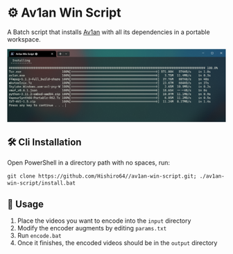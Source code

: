 #  ⚙ Av1an Win Script

A Batch script that installs [Av1an](https://github.com/master-of-zen/Av1an) with all its dependencies in a portable workspace.

![preview](./preview.png)

## 🛠️ Cli Installation
  Open PowerShell in a directory path with no spaces, run:

  ````
  git clone https://github.com/Hishiro64//av1an-win-script.git; ./av1an-win-script/install.bat
  ````

## 👀 Usage
   1. Place the videos you want to encode into the `input` directory
   2. Modify the encoder augments by editing `params.txt`
   3. Run `encode.bat`
   4. Once it finishes, the encoded videos should be in the `output` directory
